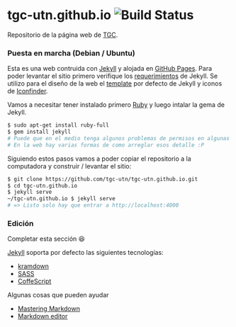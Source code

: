 # tgc-utn.github.io ![Build Status](https://travis-ci.org/tgc-utn/tgc-utn.github.io.svg?branch=master)

Repositorio de la página web de [TGC](http://tgc-utn.github.io/).

### Puesta en marcha (Debian / Ubuntu)

Esta es una web contruida con [Jekyll](http://jekyllrb.com) y alojada en [GitHub Pages](http://pages.github.com). Para poder levantar el sitio primero verifique los [requerimientos](http://jekyllrb.com/docs/installation/#requirements) de Jekyll. Se utilizo para el diseño de la web el [template](https://github.com/jglovier/jekyll-new) por defecto de Jekyll y iconos de [Iconfinder](https://www.iconfinder.com/iconsets/social-network-9).

Vamos a necesitar tener instalado primero [Ruby](https://www.ruby-lang.org/) y luego intalar la gema de Jekyll.

```bash
$ sudo apt-get install ruby-full
$ gem install jekyll
# Puede que en el medio tenga algunos problemas de permisos en algunas carpetas
# En la web hay varias formas de como arreglar esos detalle :P
```
Siguiendo estos pasos vamos a poder copiar el repositorio a la computadora y construir / levantar el sitio:

```bash
$ git clone https://github.com/tgc-utn/tgc-utn.github.io.git
$ cd tgc-utn.github.io
$ jekyll serve
~/tgc-utn.github.io $ jekyll serve
# => Listo solo hay que entrar a http://localhost:4000
```

### Edición
Completar esta sección :laughing:

[Jekyll](http://jekyllrb.com/) soporta por defecto las siguientes tecnologías:
* [kramdown](http://kramdown.gettalong.org/)
* [SASS](http://sass-lang.com/)
* [CoffeScript](http://coffeescript.org/)
 
Algunas cosas que pueden ayudar
* [Mastering Markdown](https://guides.github.com/features/mastering-markdown/)
* [Markdown editor](http://dillinger.io/)
